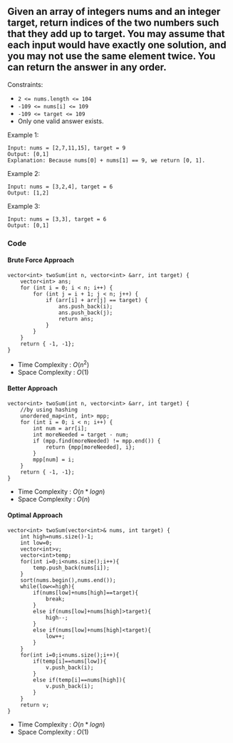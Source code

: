 ## Given an array of integers nums and an integer target, return indices of the two numbers such that they add up to target. You may assume that each input would have exactly one solution, and you may not use the same element twice. You can return the answer in any order.

Constraints:

- `2 <= nums.length <= 104`
- `-109 <= nums[i] <= 109`
- `-109 <= target <= 109`
- Only one valid answer exists.

Example 1:
```
Input: nums = [2,7,11,15], target = 9
Output: [0,1]
Explanation: Because nums[0] + nums[1] == 9, we return [0, 1].
```
Example 2:
```
Input: nums = [3,2,4], target = 6
Output: [1,2]
```
Example 3:
```
Input: nums = [3,3], target = 6
Output: [0,1]
```

### Code
#### Brute Force Approach
```
vector<int> twoSum(int n, vector<int> &arr, int target) {
    vector<int> ans;
    for (int i = 0; i < n; i++) {
        for (int j = i + 1; j < n; j++) {
            if (arr[i] + arr[j] == target) {
                ans.push_back(i);
                ans.push_back(j);
                return ans;
            }
        }
    }
    return { -1, -1};
}
```
- Time Complexity : $O(n^2)$
- Space Complexity : $O(1)$
#### Better Approach
```
vector<int> twoSum(int n, vector<int> &arr, int target) {
    //by using hashing
    unordered_map<int, int> mpp;
    for (int i = 0; i < n; i++) {
        int num = arr[i];
        int moreNeeded = target - num;
        if (mpp.find(moreNeeded) != mpp.end()) {
            return {mpp[moreNeeded], i};
        }
        mpp[num] = i;
    }
    return { -1, -1};
}
```
- Time Complexity : $O(n * logn)$
- Space Complexity : $O(n)$
#### Optimal Approach
```
vector<int> twoSum(vector<int>& nums, int target) {
    int high=nums.size()-1;
    int low=0;
    vector<int>v;
    vector<int>temp;
    for(int i=0;i<nums.size();i++){
        temp.push_back(nums[i]);
    }
    sort(nums.begin(),nums.end());
    while(low<=high){
        if(nums[low]+nums[high]==target){
            break;
        }
        else if(nums[low]+nums[high]>target){
            high--;
        }
        else if(nums[low]+nums[high]<target){
            low++;
        }
    }
    for(int i=0;i<nums.size();i++){
        if(temp[i]==nums[low]){
            v.push_back(i);
        }
        else if(temp[i]==nums[high]){
            v.push_back(i);
        }
    }
    return v;
}
```
- Time Complexity : $O(n *logn)$
- Space Complexity : $O(1)$
